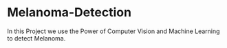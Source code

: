 # Melanoma-Detection
In this Project we use the Power of Computer Vision and Machine Learning to detect Melanoma.  
